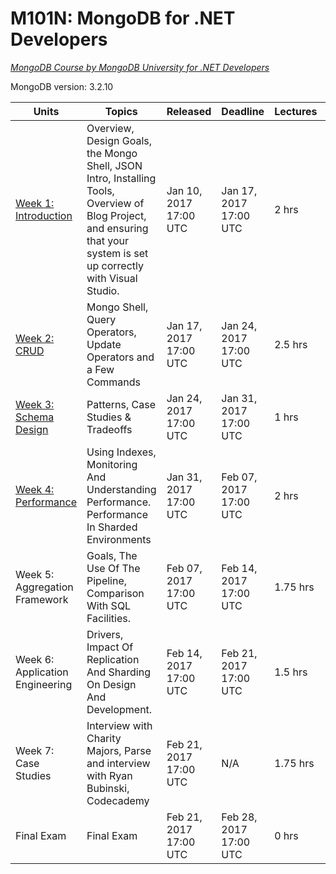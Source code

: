 # M101N: MongoDB for .NET Developers
<a href="https://university.mongodb.com/courses/M101N/about"><i>MongoDB Course by MongoDB University for .NET Developers </i></a>

MongoDB version: 3.2.10

<div class="container">
    <section>
        <table class="table table-striped">
            <thead>
                <tr>
                    <th>Units</th>
                    <th>Topics</th>
                    <th>Released</th>
                    <th>Deadline</th>
                    <th>Lectures</th>
                    <th>Homework</th>
                </tr>
            </thead>
            <tbody>
                <tr>
                    <td><a href="https://github.com/GyokayAli/M101N-MongoDB-for-.NET-Developers/tree/master/Week1">
                Week 1: Introduction
              </a></td>
                    <td class="topics">Overview, Design Goals, the Mongo Shell, JSON Intro, Installing Tools, Overview of Blog Project, and
                        ensuring that your system is set up correctly with Visual Studio.</td>
                    <td class="day">
                        Jan 10, 2017
                        <br/> 17:00 UTC
                    </td>
                    <td class="day">
                        Jan 17, 2017
                        <br/> 17:00 UTC
                    </td>
                    <td>2 hrs</td>
                    <td>3 hrs</td>
                </tr>
                <tr>
                    <td><a href="https://github.com/GyokayAli/M101N-MongoDB-for-.NET-Developers/tree/master/Week2">
                Week 2: CRUD
              </a></td>
                    <td class="topics">Mongo Shell, Query Operators, Update Operators and a Few Commands</td>
                    <td class="day">
                        Jan 17, 2017
                        <br/> 17:00 UTC
                    </td>
                    <td class="day">
                        Jan 24, 2017
                        <br/> 17:00 UTC
                    </td>
                    <td>2.5 hrs</td>
                    <td>3 hrs</td>
                </tr>
                <tr>
                    <td><a href="https://github.com/GyokayAli/M101N-MongoDB-for-.NET-Developers/tree/master/Week3">
                Week 3: Schema Design
                </a></td>
                    <td class="topics">Patterns, Case Studies &amp; Tradeoffs</td>
                    <td class="day">
                        Jan 24, 2017
                        <br/> 17:00 UTC
                    </td>
                    <td class="day">
                        Jan 31, 2017
                        <br/> 17:00 UTC
                    </td>
                    <td>1 hrs</td>
                    <td>3 hrs</td>
                </tr>
                <tr>
                    <td><a href="https://github.com/GyokayAli/M101N-MongoDB-for-.NET-Developers/tree/master/Week4">
                    Week 4: Performance
                    </a></td>
                    <td class="topics">Using Indexes, Monitoring And Understanding Performance. Performance In Sharded Environments</td>
                    <td class="day">
                        Jan 31, 2017
                        <br/> 17:00 UTC
                    </td>
                    <td class="day">
                        Feb 07, 2017
                        <br/> 17:00 UTC
                    </td>
                    <td>2 hrs</td>
                    <td>3 hrs</td>
                </tr>
                <tr>
                    <td>Week 5: Aggregation Framework</td>
                    <td class="topics">Goals, The Use Of The Pipeline, Comparison With SQL Facilities.</td>
                    <td class="day">
                        Feb 07, 2017
                        <br/> 17:00 UTC
                    </td>
                    <td class="day">
                        Feb 14, 2017
                        <br/> 17:00 UTC
                    </td>
                    <td>1.75 hrs</td>
                    <td>3 hrs</td>
                </tr>
                <tr>
                    <td>Week 6: Application Engineering</td>
                    <td class="topics">Drivers, Impact Of Replication And Sharding On Design And Development.</td>
                    <td class="day">
                        Feb 14, 2017
                        <br/> 17:00 UTC
                    </td>
                    <td class="day">
                        Feb 21, 2017
                        <br/> 17:00 UTC
                    </td>
                    <td>1.5 hrs</td>
                    <td>3 hrs</td>
                </tr>
                <tr>
                    <td>Week 7: Case Studies</td>
                    <td class="topics">Interview with Charity Majors, Parse and interview with Ryan Bubinski, Codecademy</td>
                    <td class="day">
                        Feb 21, 2017
                        <br/> 17:00 UTC
                    </td>
                    <td class="day">
                        N/A
                    </td>
                    <td>1.75 hrs</td>
                    <td>0 hrs</td>
                </tr>
                <tr>
                    <td>Final Exam</td>
                    <td class="topics">Final Exam</td>
                    <td class="day">
                        Feb 21, 2017
                        <br/> 17:00 UTC
                    </td>
                    <td class="day">
                        Feb 28, 2017
                        <br/> 17:00 UTC
                    </td>
                    <td>0 hrs</td>
                    <td>3 hrs</td>
                </tr>
            </tbody>
        </table>
    </section>
</div>
